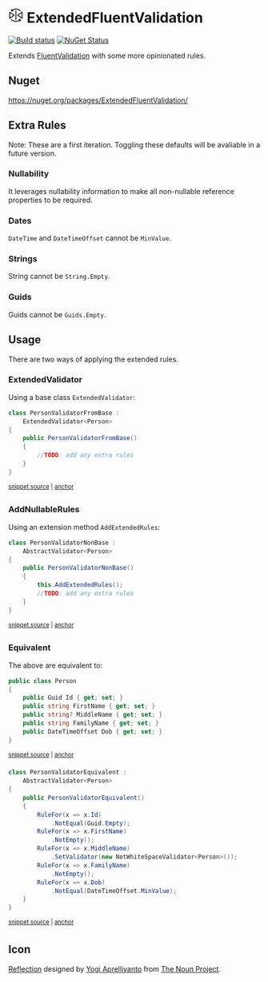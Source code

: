 # <img src="/src/icon.png" height="30px"> ExtendedFluentValidation

[![Build status](https://ci.appveyor.com/api/projects/status/5nmc1c9p0br8b58s?svg=true)](https://ci.appveyor.com/project/SimonCropp/ExtendedFluentValidation)
[![NuGet Status](https://img.shields.io/nuget/v/ExtendedFluentValidation.svg)](https://www.nuget.org/packages/ExtendedFluentValidation/)

Extends [FluentValidation](https://fluentvalidation.net/) with some more opinionated rules. 


## Nuget

https://nuget.org/packages/ExtendedFluentValidation/


## Extra Rules

Note: These are a first iteration. Toggling these defaults will be avaliable in a future version.


### Nullability

It leverages nullability information to make all non-nullable reference properties to be required.


### Dates

`DateTime` and `DateTimeOffset` cannot be `MinValue`.


### Strings

String cannot be `String.Empty`.


### Guids

Guids cannot be `Guids.Empty`.


## Usage

There are two ways of applying the extended rules.


### ExtendedValidator

Using a base class `ExtendedValidator`:

<!-- snippet: ExtendedValidatorUsage -->
<a id='snippet-extendedvalidatorusage'></a>
```cs
class PersonValidatorFromBase :
    ExtendedValidator<Person>
{
    public PersonValidatorFromBase()
    {
        //TODO: add any extra rules
    }
}
```
<sup><a href='/src/Tests/Tests.cs#L250-L261' title='Snippet source file'>snippet source</a> | <a href='#snippet-extendedvalidatorusage' title='Start of snippet'>anchor</a></sup>
<!-- endSnippet -->


### AddNullableRules

Using an extension method `AddExtendedRules`:

<!-- snippet: AddExtendedRulesUsage -->
<a id='snippet-addextendedrulesusage'></a>
```cs
class PersonValidatorNonBase :
    AbstractValidator<Person>
{
    public PersonValidatorNonBase()
    {
        this.AddExtendedRules();
        //TODO: add any extra rules
    }
}
```
<sup><a href='/src/Tests/Tests.cs#L263-L275' title='Snippet source file'>snippet source</a> | <a href='#snippet-addextendedrulesusage' title='Start of snippet'>anchor</a></sup>
<!-- endSnippet -->


### Equivalent

The above are equivalent to:

<!-- snippet: Person -->
<a id='snippet-person'></a>
```cs
public class Person
{
    public Guid Id { get; set; }
    public string FirstName { get; set; }
    public string? MiddleName { get; set; }
    public string FamilyName { get; set; }
    public DateTimeOffset Dob { get; set; }
}
```
<sup><a href='/src/Tests/Tests.cs#L237-L248' title='Snippet source file'>snippet source</a> | <a href='#snippet-person' title='Start of snippet'>anchor</a></sup>
<!-- endSnippet -->

<!-- snippet: Equivalent -->
<a id='snippet-equivalent'></a>
```cs
class PersonValidatorEquivalent :
    AbstractValidator<Person>
{
    public PersonValidatorEquivalent()
    {
        RuleFor(x => x.Id)
            .NotEqual(Guid.Empty);
        RuleFor(x => x.FirstName)
            .NotEmpty();
        RuleFor(x => x.MiddleName)
            .SetValidator(new NotWhiteSpaceValidator<Person>());
        RuleFor(x => x.FamilyName)
            .NotEmpty();
        RuleFor(x => x.Dob)
            .NotEqual(DateTimeOffset.MinValue);
    }
}
```
<sup><a href='/src/Tests/Tests.cs#L277-L297' title='Snippet source file'>snippet source</a> | <a href='#snippet-equivalent' title='Start of snippet'>anchor</a></sup>
<!-- endSnippet -->


## Icon

[Reflection](https://thenounproject.com/term/reflection/4087162/) designed by [Yogi Aprelliyanto](https://thenounproject.com/yogiaprelliyanto/) from [The Noun Project](https://thenounproject.com).
